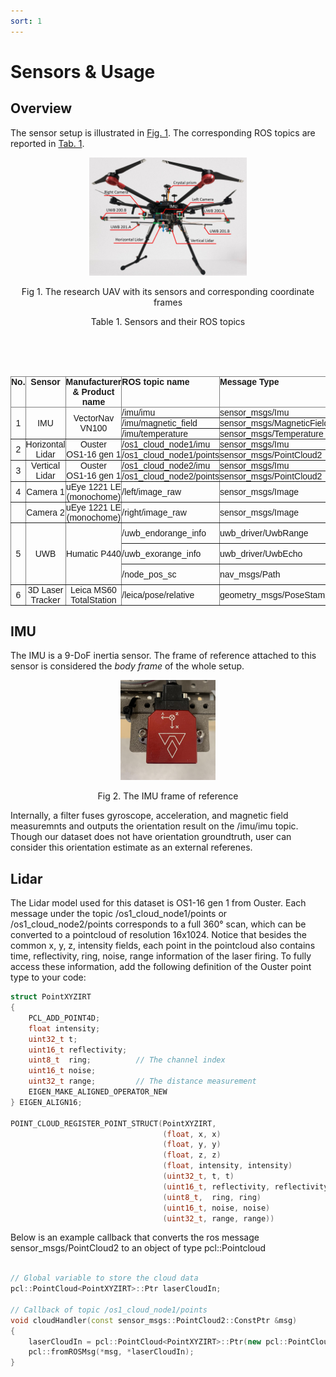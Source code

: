 ```yaml
---
sort: 1
---
```

# Sensors & Usage

## Overview

The sensor setup is illustrated in [Fig. 1](#fig-harware). The corresponding ROS topics are reported in [Tab. 1](#tab-sensor-and-topic).

<p align="center">
    <img src="./images/hardware.jpg" alt="Hardware Setup" width="50%"/>
</p>
<p style="text-align: center;">Fig 1. The research UAV with its sensors and corresponding coordinate frames </p> <a name="fig-hardware"></a>

<p style="text-align: center;">Table 1. Sensors and their ROS topics</p> <a name="tab-sensor-and-topic"></a>
<style type="text/css">
.tg  {border-collapse:collapse;border-spacing:0;}
.tg td{border-color:black;border-style:solid;border-width:1px;font-family:Arial, sans-serif;font-size:14px;
  overflow:hidden;padding:0px 0px;word-break:normal;}
.tg th{border-color:black;border-style:solid;border-width:1px;font-family:Arial, sans-serif;font-size:14px;
  font-weight:normal;overflow:hidden;padding:0px 0px;word-break:normal;}
.tg .tg-lboi{border-color:inherit;text-align:left;vertical-align:middle}
.tg .tg-9wq8{border-color:inherit;text-align:center;vertical-align:middle}
.tg .tg-c3ow{border-color:inherit;text-align:center;vertical-align:top}
.tg .tg-0pky{border-color:inherit;text-align:left;vertical-align:top}
</style>
<table class="tg">
<thead>
  <tr>
    <th class="tg-c3ow">No.</th>
    <th class="tg-c3ow">Sensor</th>
    <th class="tg-c3ow">Manufacturer<br>&amp; Product name</th>
    <th class="tg-0pky">ROS topic name</th>
    <th class="tg-0pky">Message Type</th>
    <th class="tg-0pky">Nominal Rate</th>
  </tr>
</thead>
<tbody>
  <tr>
    <td class="tg-9wq8" rowspan="3">1</td>
    <td class="tg-9wq8" rowspan="3">IMU</td>
    <td class="tg-9wq8" rowspan="3">VectorNav<br>VN100</td>
    <td class="tg-lboi">/imu/imu</td>
    <td class="tg-lboi">sensor_msgs/Imu</td>
    <td class="tg-lboi">385 Hz</td>
  </tr>
  <tr>
    <td class="tg-lboi">/imu/magnetic_field</td>
    <td class="tg-lboi">sensor_msgs/MagneticField</td>
    <td class="tg-lboi">385 Hz</td>
  </tr>
  <tr>
    <td class="tg-lboi">/imu/temperature</td>
    <td class="tg-lboi">sensor_msgs/Temperature</td>
    <td class="tg-lboi">385 Hz</td>
  </tr>
  <tr>
    <td class="tg-9wq8" rowspan="2">2</td>
    <td class="tg-9wq8" rowspan="2">Horizontal Lidar</td>
    <td class="tg-9wq8" rowspan="2">Ouster<br>OS1-16 gen 1</td>
    <td class="tg-lboi">/os1_cloud_node1/imu</td>
    <td class="tg-lboi">sensor_msgs/Imu</td>
    <td class="tg-lboi">100 Hz</td>
  </tr>
  <tr>
    <td class="tg-lboi">/os1_cloud_node1/points</td>
    <td class="tg-lboi">sensor_msgs/PointCloud2</td>
    <td class="tg-lboi">10 Hz</td>
  </tr>
  <tr>
    <td class="tg-9wq8" rowspan="2">3</td>
    <td class="tg-9wq8" rowspan="2">Vertical Lidar</td>
    <td class="tg-9wq8" rowspan="2">Ouster<br>OS1-16 gen 1</td>
    <td class="tg-lboi">/os1_cloud_node2/imu</td>
    <td class="tg-lboi">sensor_msgs/Imu</td>
    <td class="tg-lboi">100 Hz</td>
  </tr>
  <tr>
    <td class="tg-lboi">/os1_cloud_node2/points</td>
    <td class="tg-lboi">sensor_msgs/PointCloud2</td>
    <td class="tg-lboi">10 Hz</td>
  </tr>
  <tr>
    <td class="tg-9wq8">4</td>
    <td class="tg-9wq8">Camera 1</td>
    <td class="tg-9wq8">uEye 1221 LE<br>(monochome)</td>
    <td class="tg-lboi">/left/image_raw</td>
    <td class="tg-lboi">sensor_msgs/Image</td>
    <td class="tg-lboi">10 Hz</td>
  </tr>
  <tr>
    <td class="tg-9wq8"></td>
    <td class="tg-9wq8">Camera 2</td>
    <td class="tg-9wq8">uEye 1221 LE<br>(monochome)</td>
    <td class="tg-lboi">/right/image_raw</td>
    <td class="tg-lboi">sensor_msgs/Image</td>
    <td class="tg-lboi">10 Hz</td>
  </tr>
  <tr>
    <td class="tg-9wq8" rowspan="3">5</td>
    <td class="tg-9wq8" rowspan="3">UWB</td>
    <td class="tg-9wq8" rowspan="3">Humatic P440</td>
    <td class="tg-lboi">/uwb_endorange_info</td>
    <td class="tg-lboi">uwb_driver/UwbRange</td>
    <td class="tg-lboi">68.571 Hz</td>
  </tr>
  <tr>
    <td class="tg-lboi">/uwb_exorange_info</td>
    <td class="tg-lboi">uwb_driver/UwbEcho</td>
    <td class="tg-lboi">5.714 Hz</td>
  </tr>
  <tr>
    <td class="tg-lboi">/node_pos_sc</td>
    <td class="tg-lboi">nav_msgs/Path</td>
    <td class="tg-lboi">5.714 Hz</td>
  </tr>
  <tr>
    <td class="tg-9wq8">6</td>
    <td class="tg-9wq8">3D Laser Tracker</td>
    <td class="tg-9wq8">Leica MS60 TotalStation</td>
    <td class="tg-lboi">/leica/pose/relative</td>
    <td class="tg-lboi">geometry_msgs/PoseStamped</td>
    <td class="tg-lboi">20 Hz</td>
  </tr>
</tbody>
</table>

## IMU

The IMU is a 9-DoF inertia sensor. The frame of reference attached to this sensor is considered the _body frame_ of the whole setup.

<p align="center">
    <img src="./images/vn100.jpg" alt="Hardware Setup" width="30%"/>
</p>
<p style="text-align: center;">Fig 2. The IMU frame of reference </p> <a name="fig-hardware"></a>

Internally, a filter fuses gyroscope, acceleration, and magnetic field measuremnts and outputs the orientation result on the /imu/imu topic. Though our dataset does not have orientation groundtruth, user can consider this orientation estimate as an external referenes.

## Lidar

The Lidar model used for this dataset is OS1-16 gen 1 from Ouster. Each message under the topic /os1_cloud_node1/points or /os1_cloud_node2/points corresponds to a full 360&deg; scan, which can be converted to a pointcloud of resolution 16x1024. Notice that besides the common x, y, z, intensity fields, each point in the pointcloud also contains time, reflectivity, ring, noise, range information of the laser firing.
To fully access these information, add the following definition of the Ouster point type to your code:

```cpp
struct PointXYZIRT
{
    PCL_ADD_POINT4D;
    float intensity;
    uint32_t t;
    uint16_t reflectivity;
    uint8_t  ring;          // The channel index
    uint16_t noise;
    uint32_t range;         // The distance measurement
    EIGEN_MAKE_ALIGNED_OPERATOR_NEW
} EIGEN_ALIGN16;

POINT_CLOUD_REGISTER_POINT_STRUCT(PointXYZIRT,
                                  (float, x, x)
                                  (float, y, y)
                                  (float, z, z)
                                  (float, intensity, intensity)
                                  (uint32_t, t, t)
                                  (uint16_t, reflectivity, reflectivity)
                                  (uint8_t,  ring, ring)
                                  (uint16_t, noise, noise)
                                  (uint32_t, range, range))
```

Below is an example callback that converts the ros message sensor_msgs/PointCloud2 to an object of type pcl::Pointcloud<PointXYZIRT>

```cpp

// Global variable to store the cloud data
pcl::PointCloud<PointXYZIRT>::Ptr laserCloudIn;

// Callback of topic /os1_cloud_node1/points
void cloudHandler(const sensor_msgs::PointCloud2::ConstPtr &msg)
{
    laserCloudIn = pcl::PointCloud<PointXYZIRT>::Ptr(new pcl::PointCloud<PointXYZIRT>());
    pcl::fromROSMsg(*msg, *laserCloudIn);
}
```